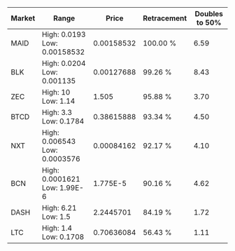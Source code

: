 | Market | Range | Price| Retracement | Doubles to 50% |
| --- | --- | --- | --- | --- |
| MAID | High: 0.0193<br />Low: 0.00158532 | 0.00158532 | 100.00 % | 6.59 |
| BLK | High: 0.0204<br />Low: 0.001135 | 0.00127688 | 99.26 % | 8.43 |
| ZEC | High: 10<br />Low: 1.14 | 1.505 | 95.88 % | 3.70 |
| BTCD | High: 3.3<br />Low: 0.1784 | 0.38615888 | 93.34 % | 4.50 |
| NXT | High: 0.006543<br />Low: 0.0003576 | 0.00084162 | 92.17 % | 4.10 |
| BCN | High: 0.0001621<br />Low: 1.99E-6 | 1.775E-5 | 90.16 % | 4.62 |
| DASH | High: 6.21<br />Low: 1.5 | 2.2445701 | 84.19 % | 1.72 |
| LTC | High: 1.4<br />Low: 0.1708 | 0.70636084 | 56.43 % | 1.11 |
